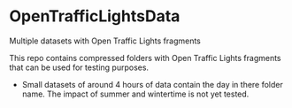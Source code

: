 # OpenTrafficLightsData
Multiple datasets with Open Traffic Lights fragments

This repo contains compressed folders with Open Traffic Lights fragments that can be used for testing purposes.

* Small datasets of around 4 hours of data contain the day in there folder name. The impact of summer and wintertime is not yet tested.
